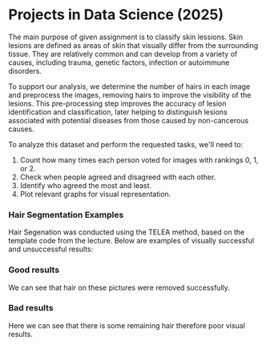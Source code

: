 # Projects in Data Science (2025)

The main purpose of given assignment is to classify skin lessions. Skin lesions are defined as areas of skin that visually differ from the surrounding tissue. They are relatively common and can develop from a variety of causes, including trauma, genetic factors, infection or autoimmune disorders. 

To support our analysis, we determine the number of hairs in each image and preprocess the images, removing hairs to improve the visibility of the lesions. This pre-processing step improves the accuracy of lesion identification and classification, later helping to distinguish lesions associated with potential diseases from those caused by non-cancerous causes.

To analyze this dataset and perform the requested tasks, we'll need to:

1. Count how many times each person voted for images with rankings 0, 1, or 2.
2. Check when people agreed and disagreed with each other.
3. Identify who agreed the most and least.
4. Plot relevant graphs for visual representation.


### Hair Segmentation Examples
Hair Segenation was conducted using the TELEA method, based on the template code from the lecture. Below are examples of visually successful and unsuccessful results:



### Good results
We can see that hair on these pictures were removed successfully.

### Bad results
Here we can see that there is some remaining hair therefore poor visual results.








